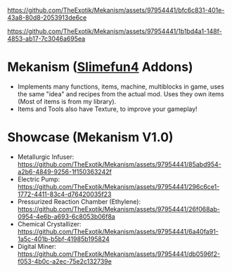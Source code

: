 
https://github.com/TheExotik/Mekanism/assets/97954441/bfc6c831-401e-43a8-80d8-2053913de6ce

https://github.com/TheExotik/Mekanism/assets/97954441/1b1bd4a1-148f-4853-ab17-7c3046a695ea
# Mekanism ([Slimefun4](https://github.com/Slimefun/Slimefun4) Addons)
- Implements many functions, items, machine, multiblocks in game, uses the same "idea"
and recipes from the actual mod. Uses they own items (Most of items is from my library).
- Items and Tools also have Texture, to improve your gameplay!

# Showcase (**Mekanism V1.0**)
- Metallurgic Infuser: https://github.com/TheExotik/Mekanism/assets/97954441/85abd954-a2b6-4849-9256-1f150363242f
- Electric Pump: https://github.com/TheExotik/Mekanism/assets/97954441/296c6ce1-1772-4411-83c4-d76420035f23
- Pressurized Reaction Chamber (Ethylene): https://github.com/TheExotik/Mekanism/assets/97954441/26f068ab-0954-4e6b-a693-6c8053b06f8a
- Chemical Crystallizer: https://github.com/TheExotik/Mekanism/assets/97954441/6a40fa91-1a5c-401b-b5bf-41985b195824
- Digital Miner: https://github.com/TheExotik/Mekanism/assets/97954441/db0596f2-f053-4b0c-a2ec-75e2c132739e


